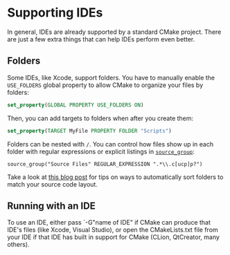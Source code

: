 # Supporting IDEs

In general, IDEs are already supported by a standard CMake project. There are just a few extra things that can help IDEs perform even better.

## Folders

Some IDEs, like Xcode, support folders. You have to manually enable the `USE_FOLDERS` global property to allow CMake to organize your files by folders:

```cmake
set_property(GLOBAL PROPERTY USE_FOLDERS ON)
```

Then, you can add targets to folders when after you create them:

```cmake
set_property(TARGET MyFile PROPERTY FOLDER "Scripts")
```

Folders can be nested with `/`. You can control how files show up in each folder with regular expressions or explicit listings in [`source_group`](https://cmake.org/cmake/help/latest/command/source_group.html):

```
source_group("Source Files" REGULAR_EXPRESSION ".*\\.c[ucp]p?")
```

Take a look at [this blog post][sorting] for tips on ways to automatically sort folders to match your source code layout.

## Running with an IDE

To use an IDE, either pass `-G"name of IDE" if CMake can produce that IDE's files (like Xcode, Visual Studio), or open the CMakeLists.txt file from your IDE if that IDE has built in support for CMake (CLion, QtCreator, many others).


[sorting]: http://blog.audio-tk.com/2015/09/01/sorting-source-files-and-projects-in-folders-with-cmake-and-visual-studioxcode/
